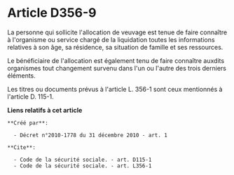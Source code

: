 # Article D356-9

La personne qui sollicite l'allocation de veuvage est tenue de faire connaître à l'organisme ou service chargé de la
liquidation toutes les informations relatives à son âge, sa résidence, sa situation de famille et ses ressources. 

Le bénéficiaire de l'allocation est également tenu de faire connaître auxdits organismes tout changement survenu dans l'un ou
l'autre des trois derniers éléments. 

Les titres ou documents prévus à l'article L. 356-1 sont ceux mentionnés à l'article D. 115-1.

**Liens relatifs à cet article**

	**Créé par**:

	  - Décret n°2010-1778 du 31 décembre 2010 - art. 1

	**Cite**:

	  - Code de la sécurité sociale. - art. D115-1
	  - Code de la sécurité sociale. - art. L356-1
